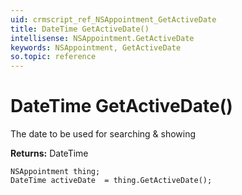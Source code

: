 ```yaml
---
uid: crmscript_ref_NSAppointment_GetActiveDate
title: DateTime GetActiveDate()
intellisense: NSAppointment.GetActiveDate
keywords: NSAppointment, GetActiveDate
so.topic: reference
---
```


# DateTime GetActiveDate()

The date to be used for searching & showing

**Returns:** DateTime

```crmscript
NSAppointment thing;
DateTime activeDate  = thing.GetActiveDate();
```


